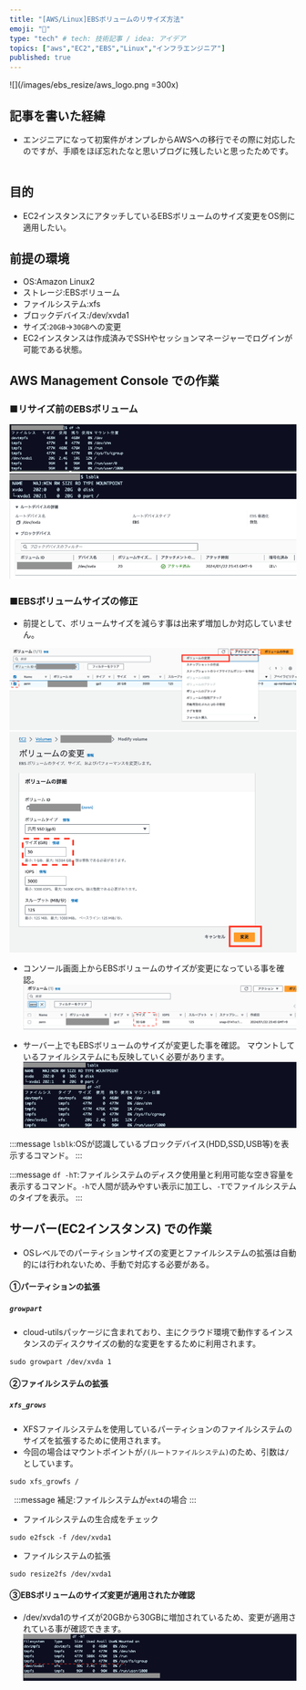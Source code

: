 ```yaml
---
title: "[AWS/Linux]EBSボリュームのリサイズ方法"
emoji: "💭"
type: "tech" # tech: 技術記事 / idea: アイデア
topics: ["aws","EC2","EBS","Linux","インフラエンジニア"]
published: true
---
```


![](/images/ebs_resize/aws_logo.png =300x)

## 記事を書いた経緯
- エンジニアになって初案件がオンプレからAWSへの移行でその際に対応したのですが、手順をほぼ忘れたなと思いブログに残したいと思ったためです。
&nbsp;

## 目的
- EC2インスタンスにアタッチしているEBSボリュームのサイズ変更をOS側に適用したい。
&nbsp;

## 前提の環境
- OS:Amazon Linux2
- ストレージ:EBSボリューム
- ファイルシステム:xfs
- ブロックデバイス:/dev/xvda1
- サイズ:`20GB`→`30GB`への変更
- EC2インスタンスは作成済みでSSHやセッションマネージャーでログインが可能である状態。
&nbsp;

## AWS Management Console での作業
### ■リサイズ前のEBSボリューム
![](/images/ebs_resize/df_h.png)
![](/images/ebs_resize/lsblk.png)
![](/images/ebs_resize/ebs_before.png)

### ■EBSボリュームサイズの修正
- 前提として、ボリュームサイズを減らす事は出来ず増加しか対応していません。

![](/images/ebs_resize/volume_change1.png)
![](/images/ebs_resize/modify_volume.png)

- コンソール画面上からEBSボリュームのサイズが変更になっている事を確認。
![](/images/ebs_resize/after_change.png)

- サーバー上でもEBSボリュームのサイズが変更した事を確認。
  マウントしているファイルシステムにも反映していく必要があります。
![](/images/ebs_resize/shell_after.png)

:::message
`lsblk`:OSが認識しているブロックデバイス(HDD,SSD,USB等)を表示するコマンド。
:::

:::message
`df -hT`:ファイルシステムのディスク使用量と利用可能な空き容量を表示するコマンド。`-h`で人間が読みやすい表示に加工し、`-T`でファイルシステムのタイプを表示。
:::
&nbsp;
## サーバー(EC2インスタンス) での作業
- OSレベルでのパーティションサイズの変更とファイルシステムの拡張は自動的には行われないため、手動で対応する必要がある。

#### ①パーティションの拡張
##### `growpart`
- cloud-utilsパッケージに含まれており、主にクラウド環境で動作するインスタンスのディスクサイズの動的な変更をするために利用されます。

```bash:bash
sudo growpart /dev/xvda 1
```

#### ②ファイルシステムの拡張
##### `xfs_grows`
- XFSファイルシステムを使用しているパーティションのファイルシステムのサイズを拡張するために使用されます。
- 今回の場合はマウントポイントが`/(ルートファイルシステム)`のため、引数は`/`としています。
```bash:bash
sudo xfs_growfs /
```
&nbsp;
:::message
補足:ファイルシステムが`ext4`の場合
:::
- ファイルシステムの生合成をチェック
```bash:bash
sudo e2fsck -f /dev/xvda1
```
- ファイルシステムの拡張
```bash:bash
sudo resize2fs /dev/xvda1
```

#### ③EBSボリュームのサイズ変更が適用されたか確認
- /dev/xvda1のサイズが20GBから30GBに増加されているため、変更が適用されている事が確認できます。
![](/images/ebs_resize/after_all.png)
